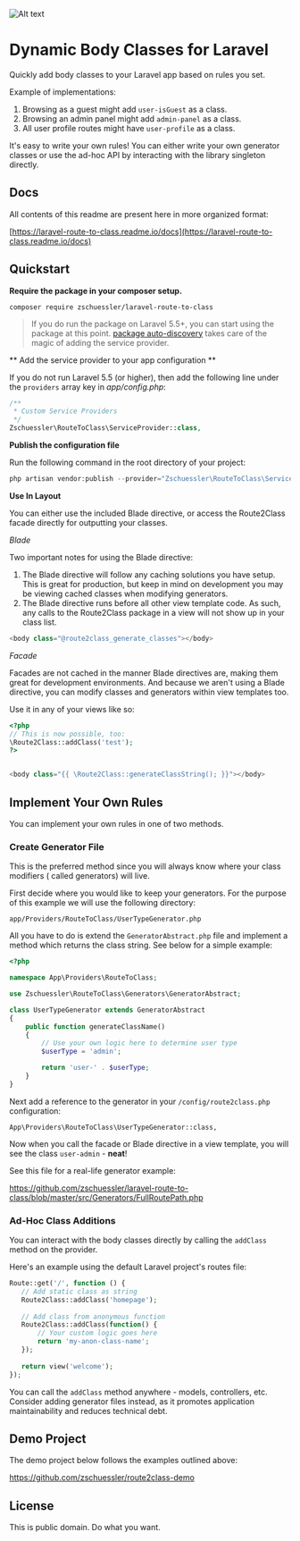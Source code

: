![Alt text](https://raw.githubusercontent.com/zschuessler/laravel-route-to-class/master/readme-screenshot.png "Screenshot")

# Dynamic Body Classes for Laravel

Quickly add body classes to your Laravel app based on rules you set.

Example of implementations:

1. Browsing as a guest might add `user-isGuest` as a class.
2. Browsing an admin panel might add `admin-panel` as a class.
3. All user profile routes might have `user-profile` as a class.

It's easy to write your own rules! You can either write your own generator classes
or use the ad-hoc API by interacting with the library singleton directly.

## Docs

All contents of this readme are present here in more organized format:

[https://laravel-route-to-class.readme.io/docs](https://laravel-route-to-class.readme.io/docs)

## Quickstart

**Require the package in your composer setup.**

```
composer require zschuessler/laravel-route-to-class
```

> If you do run the package on Laravel 5.5+, you can start using the package at this point. [package auto-discovery](https://medium.com/@taylorotwell/package-auto-discovery-in-laravel-5-5-ea9e3ab20518) takes care of the magic of adding the service provider.

** Add the service provider to your app configuration **

If you do not run Laravel 5.5 (or higher), then add the following line under the `providers` array key in *app/config.php*:

```php
/**
 * Custom Service Providers
 */
Zschuessler\RouteToClass\ServiceProvider::class,
```

**Publish the configuration file**

Run the following command in the root directory of your project:

```php
php artisan vendor:publish --provider="Zschuessler\RouteToClass\ServiceProvider"
```

**Use In Layout**

You can either use the included Blade directive, or access the Route2Class facade directly for
outputting your classes.

*Blade*

Two important notes for using the Blade directive:

1. The Blade directive will follow any caching solutions you have setup. This is great for production, but keep in mind
on development you may be viewing cached classes when modifying generators.
2. The Blade directive runs before all other view template code. As such, any calls to the Route2Class
package in a view will not show up in your class list. 

```php
<body class="@route2class_generate_classes"></body>
```

*Facade*

Facades are not cached in the manner Blade directives are, making them great for development
environments. And because we aren't using a Blade directive, you can modify classes and generators
within view templates too.
 
Use it in any of your views like so:

```php
<?php
// This is now possible, too:
\Route2Class::addClass('test');
?>


<body class="{{ \Route2Class::generateClassString(); }}"></body>
```

## Implement Your Own Rules

You can implement your own rules in one of two methods.

### Create Generator File

This is the preferred method since you will always know where your class modifiers (
called generators) will live.

First decide where you would like to keep your generators. For the purpose of this example
we will use the following directory:

`app/Providers/RouteToClass/UserTypeGenerator.php`

All you have to do is extend the `GeneratorAbstract.php` file and implement a method
which returns the class string. See below for a simple example:

```php
<?php

namespace App\Providers\RouteToClass;

use Zschuessler\RouteToClass\Generators\GeneratorAbstract;

class UserTypeGenerator extends GeneratorAbstract
{
    public function generateClassName()
    {
        // Use your own logic here to determine user type
        $userType = 'admin';

        return 'user-' . $userType;
    }
}
```

Next add a reference to the generator in your `/config/route2class.php` configuration:

```
App\Providers\RouteToClass\UserTypeGenerator::class,
```

Now when you call the facade or Blade directive in a view template, you will
see the class `user-admin` - **neat**!

See this file for a real-life generator example:

https://github.com/zschuessler/laravel-route-to-class/blob/master/src/Generators/FullRoutePath.php

### Ad-Hoc Class Additions

You can interact with the body classes directly by calling the `addClass` method on the
provider.
 
Here's an example using the default Laravel project's routes file:
 
 ```php
Route::get('/', function () {
    // Add static class as string
    Route2Class::addClass('homepage');
    
    // Add class from anonymous function
    Route2Class::addClass(function() {
        // Your custom logic goes here
        return 'my-anon-class-name';
    });
    
    return view('welcome');
});
```

You can call the `addClass` method anywhere - models, controllers, etc. Consider adding
generator files instead, as it promotes application maintainability and reduces technical debt.

## Demo Project

The demo project below follows the examples outlined above:

https://github.com/zschuessler/route2class-demo

## License

This is public domain. Do what you want.
